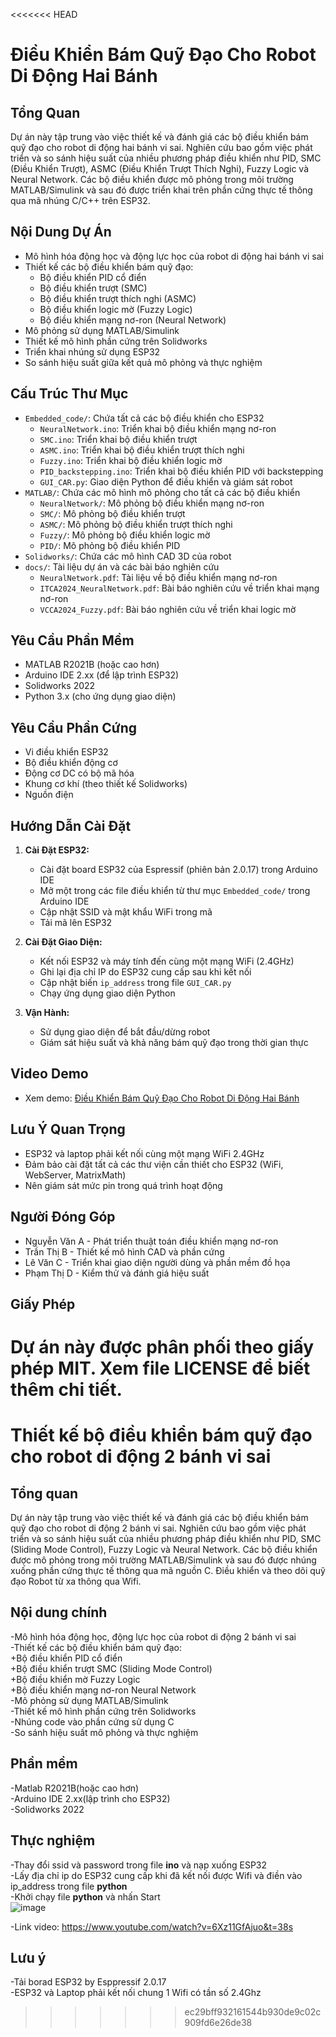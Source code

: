 <<<<<<< HEAD
# Điều Khiển Bám Quỹ Đạo Cho Robot Di Động Hai Bánh

## Tổng Quan
Dự án này tập trung vào việc thiết kế và đánh giá các bộ điều khiển bám quỹ đạo cho robot di động hai bánh vi sai. Nghiên cứu bao gồm việc phát triển và so sánh hiệu suất của nhiều phương pháp điều khiển như PID, SMC (Điều Khiển Trượt), ASMC (Điều Khiển Trượt Thích Nghi), Fuzzy Logic và Neural Network. Các bộ điều khiển được mô phỏng trong môi trường MATLAB/Simulink và sau đó được triển khai trên phần cứng thực tế thông qua mã nhúng C/C++ trên ESP32.

## Nội Dung Dự Án
- Mô hình hóa động học và động lực học của robot di động hai bánh vi sai
- Thiết kế các bộ điều khiển bám quỹ đạo:
  - Bộ điều khiển PID cổ điển
  - Bộ điều khiển trượt (SMC)
  - Bộ điều khiển trượt thích nghi (ASMC)
  - Bộ điều khiển logic mờ (Fuzzy Logic)
  - Bộ điều khiển mạng nơ-ron (Neural Network)
- Mô phỏng sử dụng MATLAB/Simulink
- Thiết kế mô hình phần cứng trên Solidworks
- Triển khai nhúng sử dụng ESP32
- So sánh hiệu suất giữa kết quả mô phỏng và thực nghiệm

## Cấu Trúc Thư Mục
- `Embedded_code/`: Chứa tất cả các bộ điều khiển cho ESP32
  - `NeuralNetwork.ino`: Triển khai bộ điều khiển mạng nơ-ron
  - `SMC.ino`: Triển khai bộ điều khiển trượt
  - `ASMC.ino`: Triển khai bộ điều khiển trượt thích nghi
  - `Fuzzy.ino`: Triển khai bộ điều khiển logic mờ
  - `PID_backstepping.ino`: Triển khai bộ điều khiển PID với backstepping
  - `GUI_CAR.py`: Giao diện Python để điều khiển và giám sát robot
- `MATLAB/`: Chứa các mô hình mô phỏng cho tất cả các bộ điều khiển
  - `NeuralNetwork/`: Mô phỏng bộ điều khiển mạng nơ-ron
  - `SMC/`: Mô phỏng bộ điều khiển trượt
  - `ASMC/`: Mô phỏng bộ điều khiển trượt thích nghi
  - `Fuzzy/`: Mô phỏng bộ điều khiển logic mờ
  - `PID/`: Mô phỏng bộ điều khiển PID
- `Solidworks/`: Chứa các mô hình CAD 3D của robot
- `docs/`: Tài liệu dự án và các bài báo nghiên cứu
  - `NeuralNetwork.pdf`: Tài liệu về bộ điều khiển mạng nơ-ron
  - `ITCA2024_NeuralNetwork.pdf`: Bài báo nghiên cứu về triển khai mạng nơ-ron
  - `VCCA2024_Fuzzy.pdf`: Bài báo nghiên cứu về triển khai logic mờ

## Yêu Cầu Phần Mềm
- MATLAB R2021B (hoặc cao hơn)
- Arduino IDE 2.xx (để lập trình ESP32)
- Solidworks 2022
- Python 3.x (cho ứng dụng giao diện)

## Yêu Cầu Phần Cứng
- Vi điều khiển ESP32
- Bộ điều khiển động cơ
- Động cơ DC có bộ mã hóa
- Khung cơ khí (theo thiết kế Solidworks)
- Nguồn điện

## Hướng Dẫn Cài Đặt
1. **Cài Đặt ESP32:**
   - Cài đặt board ESP32 của Espressif (phiên bản 2.0.17) trong Arduino IDE
   - Mở một trong các file điều khiển từ thư mục `Embedded_code/` trong Arduino IDE
   - Cập nhật SSID và mật khẩu WiFi trong mã
   - Tải mã lên ESP32

2. **Cài Đặt Giao Diện:**
   - Kết nối ESP32 và máy tính đến cùng một mạng WiFi (2.4GHz)
   - Ghi lại địa chỉ IP do ESP32 cung cấp sau khi kết nối
   - Cập nhật biến `ip_address` trong file `GUI_CAR.py`
   - Chạy ứng dụng giao diện Python

3. **Vận Hành:**
   - Sử dụng giao diện để bắt đầu/dừng robot
   - Giám sát hiệu suất và khả năng bám quỹ đạo trong thời gian thực

## Video Demo
- Xem demo: [Điều Khiển Bám Quỹ Đạo Cho Robot Di Động Hai Bánh](https://www.youtube.com/watch?v=6Xz11GfAjuo&t=38s)

## Lưu Ý Quan Trọng
- ESP32 và laptop phải kết nối cùng một mạng WiFi 2.4GHz
- Đảm bảo cài đặt tất cả các thư viện cần thiết cho ESP32 (WiFi, WebServer, MatrixMath)
- Nên giám sát mức pin trong quá trình hoạt động

## Người Đóng Góp
- Nguyễn Văn A - Phát triển thuật toán điều khiển mạng nơ-ron
- Trần Thị B - Thiết kế mô hình CAD và phần cứng
- Lê Văn C - Triển khai giao diện người dùng và phần mềm đồ họa
- Phạm Thị D - Kiểm thử và đánh giá hiệu suất

## Giấy Phép
Dự án này được phân phối theo giấy phép MIT. Xem file LICENSE để biết thêm chi tiết.
=======
# Thiết kế bộ điều khiển bám quỹ đạo cho robot di động 2 bánh vi sai
## Tổng quan  
Dự án này tập trung vào việc thiết kế và đánh giá các bộ điều khiển bám quỹ đạo cho robot di động 2 bánh vi sai. Nghiên cứu bao gồm việc phát triển và so sánh hiệu suất của nhiều phương pháp điều khiển như PID, SMC (Sliding Mode Control), Fuzzy Logic và Neural Network. Các bộ điều khiển được mô phỏng trong môi trường MATLAB/Simulink và sau đó được nhúng xuống phần cứng thực tế thông qua mã nguồn C. Điều khiển và theo dõi quỹ đạo Robot từ xa thông qua Wifi.
## Nội dung chính  
-Mô hình hóa động học, động lực học của robot di động 2 bánh vi sai  
-Thiết kế các bộ điều khiển bám quỹ đạo:  
+Bộ điều khiển PID cổ điển  
+Bộ điều khiển trượt SMC (Sliding Mode Control)  
+Bộ điều khiển mờ Fuzzy Logic  
+Bộ điều khiển mạng nơ-ron Neural Network  
-Mô phỏng sử dụng MATLAB/Simulink  
-Thiết kế mô hình phần cứng trên Solidworks  
-Nhúng code vào phần cứng sử dụng C    
-So sánh hiệu suất mô phỏng và thực nghiệm    
## Phần mềm
-Matlab R2021B(hoặc cao hơn)  
-Arduino IDE 2.xx(lập trình cho ESP32)  
-Solidworks 2022
## Thực nghiệm
-Thay đổi ssid và password trong file **ino** và nạp xuống ESP32  
-Lấy địa chỉ ip do ESP32 cung cấp khi đã kết nối được Wifi và điền vào ip_address trong file **python**  
-Khởi chạy file **python** và nhấn Start  
![image](https://github.com/user-attachments/assets/2832ba36-b5d9-4cb8-bb4a-0e6739e8c6ab)


-Link video: https://www.youtube.com/watch?v=6Xz11GfAjuo&t=38s
## Lưu ý
-Tải borad ESP32 by Esppressif 2.0.17  
-ESP32 và Laptop phải kết nối chung 1 Wifi có tần số 2.4Ghz
>>>>>>> ec29bff932161544b930de9c02c909fd6e26de38
